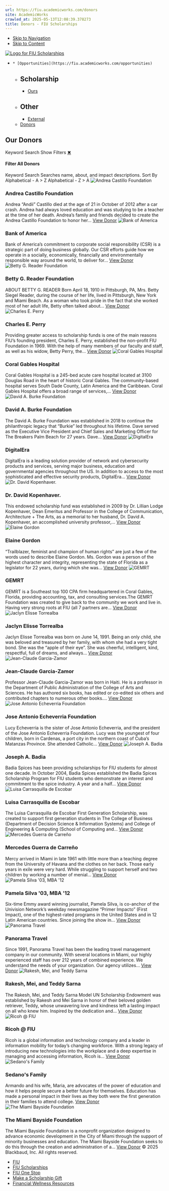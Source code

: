 ```yaml
---
url: https://fiu.academicworks.com/donors
site: AcademicWorks
crawled_at: 2025-05-13T12:08:39.378273
title: Donors - FIU Scholarships
---
```


  * [Skip to Navigation](https://fiu.academicworks.com/donors#navigation)
  * [Skip to Content](https://fiu.academicworks.com/donors#main)

[![Logo for FIU Scholarships](https://s3.amazonaws.com/static.academicworks.com/clients/fiu/assets/images/logo.png)](http://fiu.academicworks.com)
  *     * [Opportunities](https://fiu.academicworks.com/opportunities)
      * ## Scholarship
        * [Ours](https://fiu.academicworks.com/opportunities)
      * ## Other
        * [External](https://fiu.academicworks.com/opportunities/external)
    * [Donors](https://fiu.academicworks.com/donors)


## Our Donors
Keyword Search
Show Filters
[✖](https://fiu.academicworks.com/donors)
#### Filter All Donors 
Keyword Search Searches name, about, and impact descriptions.
Sort By Alphabetical - A > Z Alphabetical - Z > A
![Andrea Castillo Foundation](https://s3.amazonaws.com/static.academicworks.com/clients/fiu/assets/images/donors/1.jpg?X-Amz-Algorithm=AWS4-HMAC-SHA256&X-Amz-Credential=ASIA4NMVPGDVYXHKDG72%2F20250513%2Fus-east-1%2Fs3%2Faws4_request&X-Amz-Date=20250513T160805Z&X-Amz-Expires=1800&X-Amz-Security-Token=IQoJb3JpZ2luX2VjEEgaCXVzLWVhc3QtMSJGMEQCID0uS%2Bg016F9kuuyekmBRiVvDzUC6lF8PK8wj0G2qu%2B5AiA8HRgaL0tEWdTrc1hFXk27G5AyNm6UOBErFAY3cV29SCrCBQjw%2F%2F%2F%2F%2F%2F%2F%2F%2F%2F8BEAAaDDg1MzQwMTM1MDM3OSIMd4ZJvExolTZLre%2F9KpYFVeHq51hiaFnII%2Fxn%2ByCULgEquLkWvIW93AVISLRfHUS9%2BEDg55%2Bh3HLeBIr5Hf6dgp6y8DknGLKe2Lc3mCGvKZfIZtqAEGla26cW%2FnF6Jt7rPnXw7BB5uPAEzkiCk8vmDBE2NUlL3ORV%2F4w6MEUHbZAl5zuExeMX8Rq3JO4E3LdAVxA56ZeQg95imks63QbCnErfsvibGA68%2BPynZElNdXyF7sQfeJ%2BgIqqahLlUr6W7ifnwRKc3rQT69ihHBegOWp0IKjA%2FaZ86h6%2BNn50PiuNUKyioZ%2FT1zxZkYr7snbS6vUT%2F%2FhMcHUICNB3ubIGSMFlFrDEhHxGqOIpd5DDEcCEx0IJqCqSCm0uZB5gWu2AsULtS0O1YI1GvSra6Xsahv4%2Fkd5N%2BLkRnCM9Fy2EPf9tu4%2FKsTGMDTBVqFooSjvBMsXxDmGdBIM7O4PyCgRcolA6gH%2F3ZrlgJcdON0R5E6rGsZLWAv9lyNODw5Gh4iRtiFluko%2FUEr%2BASGHtRojswyzmv9%2BPty%2B0Mw11QAI7f6rQUHz4oUqBM6ap2GumKsLJxkNo%2BEL2BHGM7sEUjnXViZwnPhZN%2Bz4x9QeBS2IPjg%2BgsEIkU7iMxDBIjGqNrP7GZDIW61GLe9L8jjEnQd6n6oeEAl3km1KUGGxg2uJfCzs44C0jENbucWTALCq4M6RA9SgZ1wdmj1rv8rZx%2FT6xx1Ra2DElz5ktyMcBcfiRFH9KvlwGMK5AR1VqHVRHfhB9LonclnD%2BqThRWH2uf2H%2BHIDZHV6RkUCvH%2FcqA%2BPF1PRhaSHyytzNOt6JmfH%2FlGX1iISp8fEKvYgcJ42ZS%2FmRBb%2Ff8s3uJrPBEbeP8ygQ5Ogn8RIaW2GHV4FWE0q%2BG%2FHvG8QqK4PgwjcaNwQY6sgG4sqHPRIvacRYryndhjCQEG6uheoMUxpUADodI9rFKAQdfctsaxf40xQ0ksNiRAm9tUvhSq9Swlzp1gBlsz4HLw9MvOhOGIWtlX%2FtPvlQYbzJCOhg8jJsBEWlcIR7dBeU6by%2Fdz74FhximVOCsFLm6QFsbDa1gzLl2geQ8%2B%2FaSDQAyuHUkhbpbL%2B6%2BmFrk0cuRaUJr5XD8KUvsVrqeWQYxxdjB7FDac5795eGapjehtr0G&X-Amz-SignedHeaders=host&X-Amz-Signature=500479c0c2ee79c13cd0571d107771d2f8f60007b10bc625e500fffcde8349b0)
### Andrea Castillo Foundation
Andrea “Andii” Castillo died at the age of 21 in October of 2012 after a car crash. Andrea had always loved education and was studying to be a teacher at the time of her death. Andrea’s family and friends decided to create the Andrea Castillo Foundation to honor her...
[View Donor](https://fiu.academicworks.com/donors/andrea-castillo-foundation)
![Bank of America](https://s3.amazonaws.com/static.academicworks.com/clients/fiu/assets/images/donors/10.jpg?X-Amz-Algorithm=AWS4-HMAC-SHA256&X-Amz-Credential=ASIA4NMVPGDVYXHKDG72%2F20250513%2Fus-east-1%2Fs3%2Faws4_request&X-Amz-Date=20250513T160805Z&X-Amz-Expires=1800&X-Amz-Security-Token=IQoJb3JpZ2luX2VjEEgaCXVzLWVhc3QtMSJGMEQCID0uS%2Bg016F9kuuyekmBRiVvDzUC6lF8PK8wj0G2qu%2B5AiA8HRgaL0tEWdTrc1hFXk27G5AyNm6UOBErFAY3cV29SCrCBQjw%2F%2F%2F%2F%2F%2F%2F%2F%2F%2F8BEAAaDDg1MzQwMTM1MDM3OSIMd4ZJvExolTZLre%2F9KpYFVeHq51hiaFnII%2Fxn%2ByCULgEquLkWvIW93AVISLRfHUS9%2BEDg55%2Bh3HLeBIr5Hf6dgp6y8DknGLKe2Lc3mCGvKZfIZtqAEGla26cW%2FnF6Jt7rPnXw7BB5uPAEzkiCk8vmDBE2NUlL3ORV%2F4w6MEUHbZAl5zuExeMX8Rq3JO4E3LdAVxA56ZeQg95imks63QbCnErfsvibGA68%2BPynZElNdXyF7sQfeJ%2BgIqqahLlUr6W7ifnwRKc3rQT69ihHBegOWp0IKjA%2FaZ86h6%2BNn50PiuNUKyioZ%2FT1zxZkYr7snbS6vUT%2F%2FhMcHUICNB3ubIGSMFlFrDEhHxGqOIpd5DDEcCEx0IJqCqSCm0uZB5gWu2AsULtS0O1YI1GvSra6Xsahv4%2Fkd5N%2BLkRnCM9Fy2EPf9tu4%2FKsTGMDTBVqFooSjvBMsXxDmGdBIM7O4PyCgRcolA6gH%2F3ZrlgJcdON0R5E6rGsZLWAv9lyNODw5Gh4iRtiFluko%2FUEr%2BASGHtRojswyzmv9%2BPty%2B0Mw11QAI7f6rQUHz4oUqBM6ap2GumKsLJxkNo%2BEL2BHGM7sEUjnXViZwnPhZN%2Bz4x9QeBS2IPjg%2BgsEIkU7iMxDBIjGqNrP7GZDIW61GLe9L8jjEnQd6n6oeEAl3km1KUGGxg2uJfCzs44C0jENbucWTALCq4M6RA9SgZ1wdmj1rv8rZx%2FT6xx1Ra2DElz5ktyMcBcfiRFH9KvlwGMK5AR1VqHVRHfhB9LonclnD%2BqThRWH2uf2H%2BHIDZHV6RkUCvH%2FcqA%2BPF1PRhaSHyytzNOt6JmfH%2FlGX1iISp8fEKvYgcJ42ZS%2FmRBb%2Ff8s3uJrPBEbeP8ygQ5Ogn8RIaW2GHV4FWE0q%2BG%2FHvG8QqK4PgwjcaNwQY6sgG4sqHPRIvacRYryndhjCQEG6uheoMUxpUADodI9rFKAQdfctsaxf40xQ0ksNiRAm9tUvhSq9Swlzp1gBlsz4HLw9MvOhOGIWtlX%2FtPvlQYbzJCOhg8jJsBEWlcIR7dBeU6by%2Fdz74FhximVOCsFLm6QFsbDa1gzLl2geQ8%2B%2FaSDQAyuHUkhbpbL%2B6%2BmFrk0cuRaUJr5XD8KUvsVrqeWQYxxdjB7FDac5795eGapjehtr0G&X-Amz-SignedHeaders=host&X-Amz-Signature=ca07eb591055041720fafa9c62aa92d61a086f6f00832d2964a5eb7fa6f9c01e)
### Bank of America
Bank of America’s commitment to corporate social responsibility (CSR) is a strategic part of doing business globally. Our CSR efforts guide how we operate in a socially, economically, financially and environmentally responsible way around the world, to deliver for...
[View Donor](https://fiu.academicworks.com/donors/bank-of-america)
![Betty G. Reader Foundation](https://s3.amazonaws.com/static.academicworks.com/clients/fiu/assets/images/donors/7.jpeg?X-Amz-Algorithm=AWS4-HMAC-SHA256&X-Amz-Credential=ASIA4NMVPGDVYXHKDG72%2F20250513%2Fus-east-1%2Fs3%2Faws4_request&X-Amz-Date=20250513T160805Z&X-Amz-Expires=1800&X-Amz-Security-Token=IQoJb3JpZ2luX2VjEEgaCXVzLWVhc3QtMSJGMEQCID0uS%2Bg016F9kuuyekmBRiVvDzUC6lF8PK8wj0G2qu%2B5AiA8HRgaL0tEWdTrc1hFXk27G5AyNm6UOBErFAY3cV29SCrCBQjw%2F%2F%2F%2F%2F%2F%2F%2F%2F%2F8BEAAaDDg1MzQwMTM1MDM3OSIMd4ZJvExolTZLre%2F9KpYFVeHq51hiaFnII%2Fxn%2ByCULgEquLkWvIW93AVISLRfHUS9%2BEDg55%2Bh3HLeBIr5Hf6dgp6y8DknGLKe2Lc3mCGvKZfIZtqAEGla26cW%2FnF6Jt7rPnXw7BB5uPAEzkiCk8vmDBE2NUlL3ORV%2F4w6MEUHbZAl5zuExeMX8Rq3JO4E3LdAVxA56ZeQg95imks63QbCnErfsvibGA68%2BPynZElNdXyF7sQfeJ%2BgIqqahLlUr6W7ifnwRKc3rQT69ihHBegOWp0IKjA%2FaZ86h6%2BNn50PiuNUKyioZ%2FT1zxZkYr7snbS6vUT%2F%2FhMcHUICNB3ubIGSMFlFrDEhHxGqOIpd5DDEcCEx0IJqCqSCm0uZB5gWu2AsULtS0O1YI1GvSra6Xsahv4%2Fkd5N%2BLkRnCM9Fy2EPf9tu4%2FKsTGMDTBVqFooSjvBMsXxDmGdBIM7O4PyCgRcolA6gH%2F3ZrlgJcdON0R5E6rGsZLWAv9lyNODw5Gh4iRtiFluko%2FUEr%2BASGHtRojswyzmv9%2BPty%2B0Mw11QAI7f6rQUHz4oUqBM6ap2GumKsLJxkNo%2BEL2BHGM7sEUjnXViZwnPhZN%2Bz4x9QeBS2IPjg%2BgsEIkU7iMxDBIjGqNrP7GZDIW61GLe9L8jjEnQd6n6oeEAl3km1KUGGxg2uJfCzs44C0jENbucWTALCq4M6RA9SgZ1wdmj1rv8rZx%2FT6xx1Ra2DElz5ktyMcBcfiRFH9KvlwGMK5AR1VqHVRHfhB9LonclnD%2BqThRWH2uf2H%2BHIDZHV6RkUCvH%2FcqA%2BPF1PRhaSHyytzNOt6JmfH%2FlGX1iISp8fEKvYgcJ42ZS%2FmRBb%2Ff8s3uJrPBEbeP8ygQ5Ogn8RIaW2GHV4FWE0q%2BG%2FHvG8QqK4PgwjcaNwQY6sgG4sqHPRIvacRYryndhjCQEG6uheoMUxpUADodI9rFKAQdfctsaxf40xQ0ksNiRAm9tUvhSq9Swlzp1gBlsz4HLw9MvOhOGIWtlX%2FtPvlQYbzJCOhg8jJsBEWlcIR7dBeU6by%2Fdz74FhximVOCsFLm6QFsbDa1gzLl2geQ8%2B%2FaSDQAyuHUkhbpbL%2B6%2BmFrk0cuRaUJr5XD8KUvsVrqeWQYxxdjB7FDac5795eGapjehtr0G&X-Amz-SignedHeaders=host&X-Amz-Signature=6f2394189cdb92578e4ae21321a0aadd151af3a9fbabca6ab72aae87829f6bca)
### Betty G. Reader Foundation
ABOUT BETTY G. READER Born April 18, 1910 in Pittsburgh, PA, Mrs. Betty Siegel Reader, during the course of her life, lived in Pittsburgh, New York and Miami Beach. As a woman who took pride in the fact that she worked most of her adult life, Betty often talked about...
[View Donor](https://fiu.academicworks.com/donors/betty-g-reader-foundation)
![Charles E. Perry](https://s3.amazonaws.com/static.academicworks.com/clients/fiu/assets/images/donors/3.jpg?X-Amz-Algorithm=AWS4-HMAC-SHA256&X-Amz-Credential=ASIA4NMVPGDVYXHKDG72%2F20250513%2Fus-east-1%2Fs3%2Faws4_request&X-Amz-Date=20250513T160805Z&X-Amz-Expires=1800&X-Amz-Security-Token=IQoJb3JpZ2luX2VjEEgaCXVzLWVhc3QtMSJGMEQCID0uS%2Bg016F9kuuyekmBRiVvDzUC6lF8PK8wj0G2qu%2B5AiA8HRgaL0tEWdTrc1hFXk27G5AyNm6UOBErFAY3cV29SCrCBQjw%2F%2F%2F%2F%2F%2F%2F%2F%2F%2F8BEAAaDDg1MzQwMTM1MDM3OSIMd4ZJvExolTZLre%2F9KpYFVeHq51hiaFnII%2Fxn%2ByCULgEquLkWvIW93AVISLRfHUS9%2BEDg55%2Bh3HLeBIr5Hf6dgp6y8DknGLKe2Lc3mCGvKZfIZtqAEGla26cW%2FnF6Jt7rPnXw7BB5uPAEzkiCk8vmDBE2NUlL3ORV%2F4w6MEUHbZAl5zuExeMX8Rq3JO4E3LdAVxA56ZeQg95imks63QbCnErfsvibGA68%2BPynZElNdXyF7sQfeJ%2BgIqqahLlUr6W7ifnwRKc3rQT69ihHBegOWp0IKjA%2FaZ86h6%2BNn50PiuNUKyioZ%2FT1zxZkYr7snbS6vUT%2F%2FhMcHUICNB3ubIGSMFlFrDEhHxGqOIpd5DDEcCEx0IJqCqSCm0uZB5gWu2AsULtS0O1YI1GvSra6Xsahv4%2Fkd5N%2BLkRnCM9Fy2EPf9tu4%2FKsTGMDTBVqFooSjvBMsXxDmGdBIM7O4PyCgRcolA6gH%2F3ZrlgJcdON0R5E6rGsZLWAv9lyNODw5Gh4iRtiFluko%2FUEr%2BASGHtRojswyzmv9%2BPty%2B0Mw11QAI7f6rQUHz4oUqBM6ap2GumKsLJxkNo%2BEL2BHGM7sEUjnXViZwnPhZN%2Bz4x9QeBS2IPjg%2BgsEIkU7iMxDBIjGqNrP7GZDIW61GLe9L8jjEnQd6n6oeEAl3km1KUGGxg2uJfCzs44C0jENbucWTALCq4M6RA9SgZ1wdmj1rv8rZx%2FT6xx1Ra2DElz5ktyMcBcfiRFH9KvlwGMK5AR1VqHVRHfhB9LonclnD%2BqThRWH2uf2H%2BHIDZHV6RkUCvH%2FcqA%2BPF1PRhaSHyytzNOt6JmfH%2FlGX1iISp8fEKvYgcJ42ZS%2FmRBb%2Ff8s3uJrPBEbeP8ygQ5Ogn8RIaW2GHV4FWE0q%2BG%2FHvG8QqK4PgwjcaNwQY6sgG4sqHPRIvacRYryndhjCQEG6uheoMUxpUADodI9rFKAQdfctsaxf40xQ0ksNiRAm9tUvhSq9Swlzp1gBlsz4HLw9MvOhOGIWtlX%2FtPvlQYbzJCOhg8jJsBEWlcIR7dBeU6by%2Fdz74FhximVOCsFLm6QFsbDa1gzLl2geQ8%2B%2FaSDQAyuHUkhbpbL%2B6%2BmFrk0cuRaUJr5XD8KUvsVrqeWQYxxdjB7FDac5795eGapjehtr0G&X-Amz-SignedHeaders=host&X-Amz-Signature=c8e34ad0ef47fdd7d29d515b364cf795b5b8fe4bfc6c742aadfa5087623b16bf)
### Charles E. Perry
Providing greater access to scholarship funds is one of the main reasons FIU’s founding president, Charles E. Perry, established the non-profit FIU Foundation in 1969. With the help of many members of our faculty and staff, as well as his widow, Betty Perry, the...
[View Donor](https://fiu.academicworks.com/donors/charles-e-perry)
![Coral Gables Hospital ](https://s3.amazonaws.com/static.academicworks.com/clients/fiu/assets/images/donors/12.jpg?X-Amz-Algorithm=AWS4-HMAC-SHA256&X-Amz-Credential=ASIA4NMVPGDVYXHKDG72%2F20250513%2Fus-east-1%2Fs3%2Faws4_request&X-Amz-Date=20250513T160805Z&X-Amz-Expires=1800&X-Amz-Security-Token=IQoJb3JpZ2luX2VjEEgaCXVzLWVhc3QtMSJGMEQCID0uS%2Bg016F9kuuyekmBRiVvDzUC6lF8PK8wj0G2qu%2B5AiA8HRgaL0tEWdTrc1hFXk27G5AyNm6UOBErFAY3cV29SCrCBQjw%2F%2F%2F%2F%2F%2F%2F%2F%2F%2F8BEAAaDDg1MzQwMTM1MDM3OSIMd4ZJvExolTZLre%2F9KpYFVeHq51hiaFnII%2Fxn%2ByCULgEquLkWvIW93AVISLRfHUS9%2BEDg55%2Bh3HLeBIr5Hf6dgp6y8DknGLKe2Lc3mCGvKZfIZtqAEGla26cW%2FnF6Jt7rPnXw7BB5uPAEzkiCk8vmDBE2NUlL3ORV%2F4w6MEUHbZAl5zuExeMX8Rq3JO4E3LdAVxA56ZeQg95imks63QbCnErfsvibGA68%2BPynZElNdXyF7sQfeJ%2BgIqqahLlUr6W7ifnwRKc3rQT69ihHBegOWp0IKjA%2FaZ86h6%2BNn50PiuNUKyioZ%2FT1zxZkYr7snbS6vUT%2F%2FhMcHUICNB3ubIGSMFlFrDEhHxGqOIpd5DDEcCEx0IJqCqSCm0uZB5gWu2AsULtS0O1YI1GvSra6Xsahv4%2Fkd5N%2BLkRnCM9Fy2EPf9tu4%2FKsTGMDTBVqFooSjvBMsXxDmGdBIM7O4PyCgRcolA6gH%2F3ZrlgJcdON0R5E6rGsZLWAv9lyNODw5Gh4iRtiFluko%2FUEr%2BASGHtRojswyzmv9%2BPty%2B0Mw11QAI7f6rQUHz4oUqBM6ap2GumKsLJxkNo%2BEL2BHGM7sEUjnXViZwnPhZN%2Bz4x9QeBS2IPjg%2BgsEIkU7iMxDBIjGqNrP7GZDIW61GLe9L8jjEnQd6n6oeEAl3km1KUGGxg2uJfCzs44C0jENbucWTALCq4M6RA9SgZ1wdmj1rv8rZx%2FT6xx1Ra2DElz5ktyMcBcfiRFH9KvlwGMK5AR1VqHVRHfhB9LonclnD%2BqThRWH2uf2H%2BHIDZHV6RkUCvH%2FcqA%2BPF1PRhaSHyytzNOt6JmfH%2FlGX1iISp8fEKvYgcJ42ZS%2FmRBb%2Ff8s3uJrPBEbeP8ygQ5Ogn8RIaW2GHV4FWE0q%2BG%2FHvG8QqK4PgwjcaNwQY6sgG4sqHPRIvacRYryndhjCQEG6uheoMUxpUADodI9rFKAQdfctsaxf40xQ0ksNiRAm9tUvhSq9Swlzp1gBlsz4HLw9MvOhOGIWtlX%2FtPvlQYbzJCOhg8jJsBEWlcIR7dBeU6by%2Fdz74FhximVOCsFLm6QFsbDa1gzLl2geQ8%2B%2FaSDQAyuHUkhbpbL%2B6%2BmFrk0cuRaUJr5XD8KUvsVrqeWQYxxdjB7FDac5795eGapjehtr0G&X-Amz-SignedHeaders=host&X-Amz-Signature=5a0206ec4cdf9818e8729ee11d255be5f01154ea542a41dedd3c9e98064eefae)
### Coral Gables Hospital 
Coral Gables Hospital is a 245-bed acute care hospital located at 3100 Douglas Road in the heart of historic Coral Gables. The community-based hospital serves South Dade County, Latin America and the Caribbean. Coral Gables Hospital offers a broad range of services,...
[View Donor](https://fiu.academicworks.com/donors/coral-gables-hospital)
![David A. Burke Foundation ](https://d3p7lpwx08uxcm.cloudfront.net/assets/default_user-254accc62ac5bd41286a7e331be80008b986a111ecc26ec673690df6a256ee8f.png)
### David A. Burke Foundation 
The David A. Burke Foundation was established in 2018 to continue the philanthropic legacy that “Burkie” led throughout his lifetime. Dave served as the Executive Vice President and Chief Sales and Marketing Officer for The Breakers Palm Beach for 27 years. Dave...
[View Donor](https://fiu.academicworks.com/donors/82)
![DigitalEra](https://fiu.academicworks.com/image_uploads/W1siZiIsImltYWdlX3VwbG9hZHMvMS9hNzE1ZGM2Mi04ZDMyLTQ2NDEtYjdjYy04Y2Y4NTYxZjg0NTAvREVHX2NvbG9yX2hvcnpfTk8gVGFnbGluZS5qcGciXV0?sha=e63ffd7708422f76)
### DigitalEra
DigitalEra is a leading solution provider of network and cybersecurity products and services, serving major business, education and governmental agencies throughout the US. In addition to access to the most sophisticated and effective security products, DigitalEra...
[View Donor](https://fiu.academicworks.com/donors/digitalera)
![Dr. David Kopenhaver.](https://fiu.academicworks.com/image_uploads/W1siZiIsImltYWdlX3VwbG9hZHMvMS83MDM5MDdlNy05YTI3LTRkMzAtODdmNy0xYzI1NzVjZGEyOTIvUGhvdG9fMjAyNC0xMC0yNV8xNTUxMTEgLSBNcl8gS29wZW5oYXZlci5qcGciXV0?sha=88e8d28898727a1f)
### Dr. David Kopenhaver.
This endowed scholarship fund was established in 2009 by Dr. Lillian Lodge Kopenhaver, Dean Emeritus and Professor in the College of Communication, Architecture + The Arts, as a memorial to her husband, Dr. David A. Kopenhaver, an accomplished university professor,...
[View Donor](https://fiu.academicworks.com/donors/dr-david-kopenhaver)
![Elaine Gordon ](https://s3.amazonaws.com/static.academicworks.com/clients/fiu/assets/images/donors/47.jpg?X-Amz-Algorithm=AWS4-HMAC-SHA256&X-Amz-Credential=ASIA4NMVPGDVYXHKDG72%2F20250513%2Fus-east-1%2Fs3%2Faws4_request&X-Amz-Date=20250513T160805Z&X-Amz-Expires=1800&X-Amz-Security-Token=IQoJb3JpZ2luX2VjEEgaCXVzLWVhc3QtMSJGMEQCID0uS%2Bg016F9kuuyekmBRiVvDzUC6lF8PK8wj0G2qu%2B5AiA8HRgaL0tEWdTrc1hFXk27G5AyNm6UOBErFAY3cV29SCrCBQjw%2F%2F%2F%2F%2F%2F%2F%2F%2F%2F8BEAAaDDg1MzQwMTM1MDM3OSIMd4ZJvExolTZLre%2F9KpYFVeHq51hiaFnII%2Fxn%2ByCULgEquLkWvIW93AVISLRfHUS9%2BEDg55%2Bh3HLeBIr5Hf6dgp6y8DknGLKe2Lc3mCGvKZfIZtqAEGla26cW%2FnF6Jt7rPnXw7BB5uPAEzkiCk8vmDBE2NUlL3ORV%2F4w6MEUHbZAl5zuExeMX8Rq3JO4E3LdAVxA56ZeQg95imks63QbCnErfsvibGA68%2BPynZElNdXyF7sQfeJ%2BgIqqahLlUr6W7ifnwRKc3rQT69ihHBegOWp0IKjA%2FaZ86h6%2BNn50PiuNUKyioZ%2FT1zxZkYr7snbS6vUT%2F%2FhMcHUICNB3ubIGSMFlFrDEhHxGqOIpd5DDEcCEx0IJqCqSCm0uZB5gWu2AsULtS0O1YI1GvSra6Xsahv4%2Fkd5N%2BLkRnCM9Fy2EPf9tu4%2FKsTGMDTBVqFooSjvBMsXxDmGdBIM7O4PyCgRcolA6gH%2F3ZrlgJcdON0R5E6rGsZLWAv9lyNODw5Gh4iRtiFluko%2FUEr%2BASGHtRojswyzmv9%2BPty%2B0Mw11QAI7f6rQUHz4oUqBM6ap2GumKsLJxkNo%2BEL2BHGM7sEUjnXViZwnPhZN%2Bz4x9QeBS2IPjg%2BgsEIkU7iMxDBIjGqNrP7GZDIW61GLe9L8jjEnQd6n6oeEAl3km1KUGGxg2uJfCzs44C0jENbucWTALCq4M6RA9SgZ1wdmj1rv8rZx%2FT6xx1Ra2DElz5ktyMcBcfiRFH9KvlwGMK5AR1VqHVRHfhB9LonclnD%2BqThRWH2uf2H%2BHIDZHV6RkUCvH%2FcqA%2BPF1PRhaSHyytzNOt6JmfH%2FlGX1iISp8fEKvYgcJ42ZS%2FmRBb%2Ff8s3uJrPBEbeP8ygQ5Ogn8RIaW2GHV4FWE0q%2BG%2FHvG8QqK4PgwjcaNwQY6sgG4sqHPRIvacRYryndhjCQEG6uheoMUxpUADodI9rFKAQdfctsaxf40xQ0ksNiRAm9tUvhSq9Swlzp1gBlsz4HLw9MvOhOGIWtlX%2FtPvlQYbzJCOhg8jJsBEWlcIR7dBeU6by%2Fdz74FhximVOCsFLm6QFsbDa1gzLl2geQ8%2B%2FaSDQAyuHUkhbpbL%2B6%2BmFrk0cuRaUJr5XD8KUvsVrqeWQYxxdjB7FDac5795eGapjehtr0G&X-Amz-SignedHeaders=host&X-Amz-Signature=c2569f83c8e72a40ce8062336a8c3cdc6952fc1c66a2b980f8d80a12bffd4517)
### Elaine Gordon 
“Trailblazer, feminist and champion of human rights” are just a few of the words used to describe Elaine Gordon. Ms. Gordon was a person of the highest character and integrity, representing the state of Florida as a legislator for 22 years, during which she was...
[View Donor](https://fiu.academicworks.com/donors/elaine-gordon)
![GEMRT ](https://fiu.academicworks.com/image_uploads/W1siZiIsImltYWdlX3VwbG9hZHMvMS85YTBkZTkxOC03OWM5LTRiYWMtYTEyZC05NDg2Y2E3Y2M5NWYvR0VNUlQgTG9nby5qcGciXV0?sha=608052e1a0a816f1)
### GEMRT 
GEMRT is a Southeast top 100 CPA firm headquartered in Coral Gables, Florida, providing accounting, tax, and consulting services.The GEMRT Foundation was created to give back to the community we work and live in. Having very strong roots at FIU (all 7 partners are...
[View Donor](https://fiu.academicworks.com/donors/gemrt)
![Jaclyn Elisse Torrealba](https://s3.amazonaws.com/static.academicworks.com/clients/fiu/assets/images/donors/4.png?X-Amz-Algorithm=AWS4-HMAC-SHA256&X-Amz-Credential=ASIA4NMVPGDVYXHKDG72%2F20250513%2Fus-east-1%2Fs3%2Faws4_request&X-Amz-Date=20250513T160806Z&X-Amz-Expires=1800&X-Amz-Security-Token=IQoJb3JpZ2luX2VjEEgaCXVzLWVhc3QtMSJGMEQCID0uS%2Bg016F9kuuyekmBRiVvDzUC6lF8PK8wj0G2qu%2B5AiA8HRgaL0tEWdTrc1hFXk27G5AyNm6UOBErFAY3cV29SCrCBQjw%2F%2F%2F%2F%2F%2F%2F%2F%2F%2F8BEAAaDDg1MzQwMTM1MDM3OSIMd4ZJvExolTZLre%2F9KpYFVeHq51hiaFnII%2Fxn%2ByCULgEquLkWvIW93AVISLRfHUS9%2BEDg55%2Bh3HLeBIr5Hf6dgp6y8DknGLKe2Lc3mCGvKZfIZtqAEGla26cW%2FnF6Jt7rPnXw7BB5uPAEzkiCk8vmDBE2NUlL3ORV%2F4w6MEUHbZAl5zuExeMX8Rq3JO4E3LdAVxA56ZeQg95imks63QbCnErfsvibGA68%2BPynZElNdXyF7sQfeJ%2BgIqqahLlUr6W7ifnwRKc3rQT69ihHBegOWp0IKjA%2FaZ86h6%2BNn50PiuNUKyioZ%2FT1zxZkYr7snbS6vUT%2F%2FhMcHUICNB3ubIGSMFlFrDEhHxGqOIpd5DDEcCEx0IJqCqSCm0uZB5gWu2AsULtS0O1YI1GvSra6Xsahv4%2Fkd5N%2BLkRnCM9Fy2EPf9tu4%2FKsTGMDTBVqFooSjvBMsXxDmGdBIM7O4PyCgRcolA6gH%2F3ZrlgJcdON0R5E6rGsZLWAv9lyNODw5Gh4iRtiFluko%2FUEr%2BASGHtRojswyzmv9%2BPty%2B0Mw11QAI7f6rQUHz4oUqBM6ap2GumKsLJxkNo%2BEL2BHGM7sEUjnXViZwnPhZN%2Bz4x9QeBS2IPjg%2BgsEIkU7iMxDBIjGqNrP7GZDIW61GLe9L8jjEnQd6n6oeEAl3km1KUGGxg2uJfCzs44C0jENbucWTALCq4M6RA9SgZ1wdmj1rv8rZx%2FT6xx1Ra2DElz5ktyMcBcfiRFH9KvlwGMK5AR1VqHVRHfhB9LonclnD%2BqThRWH2uf2H%2BHIDZHV6RkUCvH%2FcqA%2BPF1PRhaSHyytzNOt6JmfH%2FlGX1iISp8fEKvYgcJ42ZS%2FmRBb%2Ff8s3uJrPBEbeP8ygQ5Ogn8RIaW2GHV4FWE0q%2BG%2FHvG8QqK4PgwjcaNwQY6sgG4sqHPRIvacRYryndhjCQEG6uheoMUxpUADodI9rFKAQdfctsaxf40xQ0ksNiRAm9tUvhSq9Swlzp1gBlsz4HLw9MvOhOGIWtlX%2FtPvlQYbzJCOhg8jJsBEWlcIR7dBeU6by%2Fdz74FhximVOCsFLm6QFsbDa1gzLl2geQ8%2B%2FaSDQAyuHUkhbpbL%2B6%2BmFrk0cuRaUJr5XD8KUvsVrqeWQYxxdjB7FDac5795eGapjehtr0G&X-Amz-SignedHeaders=host&X-Amz-Signature=49ee7d2e94af2e0e9f141ea76495d7a798dd2a8bd5b1dc0a29c65fff3b1e3a48)
### Jaclyn Elisse Torrealba
Jaclyn Elisse Torrealba was born on June 14, 1991. Being an only child, she was beloved and treasured by her family, with whom she had a very tight bond. She was the “apple of their eye”. She was cheerful, intelligent, kind, respectful, full of dreams, and always...
[View Donor](https://fiu.academicworks.com/donors/jaclyn-elisse-torrealba)
![Jean-Claude Garcia-Zamor](https://s3.amazonaws.com/static.academicworks.com/clients/fiu/assets/images/donors/5.jpg?X-Amz-Algorithm=AWS4-HMAC-SHA256&X-Amz-Credential=ASIA4NMVPGDVYXHKDG72%2F20250513%2Fus-east-1%2Fs3%2Faws4_request&X-Amz-Date=20250513T160806Z&X-Amz-Expires=1800&X-Amz-Security-Token=IQoJb3JpZ2luX2VjEEgaCXVzLWVhc3QtMSJGMEQCID0uS%2Bg016F9kuuyekmBRiVvDzUC6lF8PK8wj0G2qu%2B5AiA8HRgaL0tEWdTrc1hFXk27G5AyNm6UOBErFAY3cV29SCrCBQjw%2F%2F%2F%2F%2F%2F%2F%2F%2F%2F8BEAAaDDg1MzQwMTM1MDM3OSIMd4ZJvExolTZLre%2F9KpYFVeHq51hiaFnII%2Fxn%2ByCULgEquLkWvIW93AVISLRfHUS9%2BEDg55%2Bh3HLeBIr5Hf6dgp6y8DknGLKe2Lc3mCGvKZfIZtqAEGla26cW%2FnF6Jt7rPnXw7BB5uPAEzkiCk8vmDBE2NUlL3ORV%2F4w6MEUHbZAl5zuExeMX8Rq3JO4E3LdAVxA56ZeQg95imks63QbCnErfsvibGA68%2BPynZElNdXyF7sQfeJ%2BgIqqahLlUr6W7ifnwRKc3rQT69ihHBegOWp0IKjA%2FaZ86h6%2BNn50PiuNUKyioZ%2FT1zxZkYr7snbS6vUT%2F%2FhMcHUICNB3ubIGSMFlFrDEhHxGqOIpd5DDEcCEx0IJqCqSCm0uZB5gWu2AsULtS0O1YI1GvSra6Xsahv4%2Fkd5N%2BLkRnCM9Fy2EPf9tu4%2FKsTGMDTBVqFooSjvBMsXxDmGdBIM7O4PyCgRcolA6gH%2F3ZrlgJcdON0R5E6rGsZLWAv9lyNODw5Gh4iRtiFluko%2FUEr%2BASGHtRojswyzmv9%2BPty%2B0Mw11QAI7f6rQUHz4oUqBM6ap2GumKsLJxkNo%2BEL2BHGM7sEUjnXViZwnPhZN%2Bz4x9QeBS2IPjg%2BgsEIkU7iMxDBIjGqNrP7GZDIW61GLe9L8jjEnQd6n6oeEAl3km1KUGGxg2uJfCzs44C0jENbucWTALCq4M6RA9SgZ1wdmj1rv8rZx%2FT6xx1Ra2DElz5ktyMcBcfiRFH9KvlwGMK5AR1VqHVRHfhB9LonclnD%2BqThRWH2uf2H%2BHIDZHV6RkUCvH%2FcqA%2BPF1PRhaSHyytzNOt6JmfH%2FlGX1iISp8fEKvYgcJ42ZS%2FmRBb%2Ff8s3uJrPBEbeP8ygQ5Ogn8RIaW2GHV4FWE0q%2BG%2FHvG8QqK4PgwjcaNwQY6sgG4sqHPRIvacRYryndhjCQEG6uheoMUxpUADodI9rFKAQdfctsaxf40xQ0ksNiRAm9tUvhSq9Swlzp1gBlsz4HLw9MvOhOGIWtlX%2FtPvlQYbzJCOhg8jJsBEWlcIR7dBeU6by%2Fdz74FhximVOCsFLm6QFsbDa1gzLl2geQ8%2B%2FaSDQAyuHUkhbpbL%2B6%2BmFrk0cuRaUJr5XD8KUvsVrqeWQYxxdjB7FDac5795eGapjehtr0G&X-Amz-SignedHeaders=host&X-Amz-Signature=0fa70fe806cd66085b9accd2ebe4ca6492a70bad3f285f479b16ce41e63fd9d9)
### Jean-Claude Garcia-Zamor
Professor Jean-Claude Garcia-Zamor was born in Haiti. He is a professor in the Department of Public Administration of the College of Arts and Sciences. He has authored six books, has edited or co-edited six others and contributed chapters to numerous other books....
[View Donor](https://fiu.academicworks.com/donors/jean-claude-garcia-zamor)
![Jose Antonio Echeverria Foundation](https://fiu.academicworks.com/image_uploads/W1siZiIsImltYWdlX3VwbG9hZHMvMS9kZDZlOGNhNi1mOWJiLTRjODYtYjk5Zi05OWJlYTIwMGM5YTkvTHVjeSBFY2hldmVycmlhIEJpYW5jaGkucG5nIl1d?sha=2da98aa6f7541159)
### Jose Antonio Echeverria Foundation
Lucy Echeverria is the sister of Jose Antonio Echeverria, and the president of the Jose Antonio Echeverria Foundation. Lucy was the youngest of four children, born in Cardenas, a port city in the northern coast of Cuba’s Matanzas Province. She attended Catholic...
[View Donor](https://fiu.academicworks.com/donors/jose-antonio-echeverria-foundation)
![Joseph A. Badia](https://s3.amazonaws.com/static.academicworks.com/clients/fiu/assets/images/donors/11.jpg?X-Amz-Algorithm=AWS4-HMAC-SHA256&X-Amz-Credential=ASIA4NMVPGDVYXHKDG72%2F20250513%2Fus-east-1%2Fs3%2Faws4_request&X-Amz-Date=20250513T160806Z&X-Amz-Expires=1800&X-Amz-Security-Token=IQoJb3JpZ2luX2VjEEgaCXVzLWVhc3QtMSJGMEQCID0uS%2Bg016F9kuuyekmBRiVvDzUC6lF8PK8wj0G2qu%2B5AiA8HRgaL0tEWdTrc1hFXk27G5AyNm6UOBErFAY3cV29SCrCBQjw%2F%2F%2F%2F%2F%2F%2F%2F%2F%2F8BEAAaDDg1MzQwMTM1MDM3OSIMd4ZJvExolTZLre%2F9KpYFVeHq51hiaFnII%2Fxn%2ByCULgEquLkWvIW93AVISLRfHUS9%2BEDg55%2Bh3HLeBIr5Hf6dgp6y8DknGLKe2Lc3mCGvKZfIZtqAEGla26cW%2FnF6Jt7rPnXw7BB5uPAEzkiCk8vmDBE2NUlL3ORV%2F4w6MEUHbZAl5zuExeMX8Rq3JO4E3LdAVxA56ZeQg95imks63QbCnErfsvibGA68%2BPynZElNdXyF7sQfeJ%2BgIqqahLlUr6W7ifnwRKc3rQT69ihHBegOWp0IKjA%2FaZ86h6%2BNn50PiuNUKyioZ%2FT1zxZkYr7snbS6vUT%2F%2FhMcHUICNB3ubIGSMFlFrDEhHxGqOIpd5DDEcCEx0IJqCqSCm0uZB5gWu2AsULtS0O1YI1GvSra6Xsahv4%2Fkd5N%2BLkRnCM9Fy2EPf9tu4%2FKsTGMDTBVqFooSjvBMsXxDmGdBIM7O4PyCgRcolA6gH%2F3ZrlgJcdON0R5E6rGsZLWAv9lyNODw5Gh4iRtiFluko%2FUEr%2BASGHtRojswyzmv9%2BPty%2B0Mw11QAI7f6rQUHz4oUqBM6ap2GumKsLJxkNo%2BEL2BHGM7sEUjnXViZwnPhZN%2Bz4x9QeBS2IPjg%2BgsEIkU7iMxDBIjGqNrP7GZDIW61GLe9L8jjEnQd6n6oeEAl3km1KUGGxg2uJfCzs44C0jENbucWTALCq4M6RA9SgZ1wdmj1rv8rZx%2FT6xx1Ra2DElz5ktyMcBcfiRFH9KvlwGMK5AR1VqHVRHfhB9LonclnD%2BqThRWH2uf2H%2BHIDZHV6RkUCvH%2FcqA%2BPF1PRhaSHyytzNOt6JmfH%2FlGX1iISp8fEKvYgcJ42ZS%2FmRBb%2Ff8s3uJrPBEbeP8ygQ5Ogn8RIaW2GHV4FWE0q%2BG%2FHvG8QqK4PgwjcaNwQY6sgG4sqHPRIvacRYryndhjCQEG6uheoMUxpUADodI9rFKAQdfctsaxf40xQ0ksNiRAm9tUvhSq9Swlzp1gBlsz4HLw9MvOhOGIWtlX%2FtPvlQYbzJCOhg8jJsBEWlcIR7dBeU6by%2Fdz74FhximVOCsFLm6QFsbDa1gzLl2geQ8%2B%2FaSDQAyuHUkhbpbL%2B6%2BmFrk0cuRaUJr5XD8KUvsVrqeWQYxxdjB7FDac5795eGapjehtr0G&X-Amz-SignedHeaders=host&X-Amz-Signature=21f66b3e22f76e323b0dac403e50eef4fe5a83dc01e3d0cf47052e1f42bcf680)
### Joseph A. Badia
Badia Spices has been providing scholarships for FIU students for almost one decade. In October 2004, Badia Spices established the Badia Spices Scholarship Program for FIU students who demonstrate an interest and commitment to the spice industry. A year and a half...
[View Donor](https://fiu.academicworks.com/donors/joseph-a-badia)
![Luisa Carrasquilla de Escobar ](https://s3.amazonaws.com/static.academicworks.com/clients/fiu/assets/images/donors/80.jpg?X-Amz-Algorithm=AWS4-HMAC-SHA256&X-Amz-Credential=ASIA4NMVPGDVYXHKDG72%2F20250513%2Fus-east-1%2Fs3%2Faws4_request&X-Amz-Date=20250513T160806Z&X-Amz-Expires=1800&X-Amz-Security-Token=IQoJb3JpZ2luX2VjEEgaCXVzLWVhc3QtMSJGMEQCID0uS%2Bg016F9kuuyekmBRiVvDzUC6lF8PK8wj0G2qu%2B5AiA8HRgaL0tEWdTrc1hFXk27G5AyNm6UOBErFAY3cV29SCrCBQjw%2F%2F%2F%2F%2F%2F%2F%2F%2F%2F8BEAAaDDg1MzQwMTM1MDM3OSIMd4ZJvExolTZLre%2F9KpYFVeHq51hiaFnII%2Fxn%2ByCULgEquLkWvIW93AVISLRfHUS9%2BEDg55%2Bh3HLeBIr5Hf6dgp6y8DknGLKe2Lc3mCGvKZfIZtqAEGla26cW%2FnF6Jt7rPnXw7BB5uPAEzkiCk8vmDBE2NUlL3ORV%2F4w6MEUHbZAl5zuExeMX8Rq3JO4E3LdAVxA56ZeQg95imks63QbCnErfsvibGA68%2BPynZElNdXyF7sQfeJ%2BgIqqahLlUr6W7ifnwRKc3rQT69ihHBegOWp0IKjA%2FaZ86h6%2BNn50PiuNUKyioZ%2FT1zxZkYr7snbS6vUT%2F%2FhMcHUICNB3ubIGSMFlFrDEhHxGqOIpd5DDEcCEx0IJqCqSCm0uZB5gWu2AsULtS0O1YI1GvSra6Xsahv4%2Fkd5N%2BLkRnCM9Fy2EPf9tu4%2FKsTGMDTBVqFooSjvBMsXxDmGdBIM7O4PyCgRcolA6gH%2F3ZrlgJcdON0R5E6rGsZLWAv9lyNODw5Gh4iRtiFluko%2FUEr%2BASGHtRojswyzmv9%2BPty%2B0Mw11QAI7f6rQUHz4oUqBM6ap2GumKsLJxkNo%2BEL2BHGM7sEUjnXViZwnPhZN%2Bz4x9QeBS2IPjg%2BgsEIkU7iMxDBIjGqNrP7GZDIW61GLe9L8jjEnQd6n6oeEAl3km1KUGGxg2uJfCzs44C0jENbucWTALCq4M6RA9SgZ1wdmj1rv8rZx%2FT6xx1Ra2DElz5ktyMcBcfiRFH9KvlwGMK5AR1VqHVRHfhB9LonclnD%2BqThRWH2uf2H%2BHIDZHV6RkUCvH%2FcqA%2BPF1PRhaSHyytzNOt6JmfH%2FlGX1iISp8fEKvYgcJ42ZS%2FmRBb%2Ff8s3uJrPBEbeP8ygQ5Ogn8RIaW2GHV4FWE0q%2BG%2FHvG8QqK4PgwjcaNwQY6sgG4sqHPRIvacRYryndhjCQEG6uheoMUxpUADodI9rFKAQdfctsaxf40xQ0ksNiRAm9tUvhSq9Swlzp1gBlsz4HLw9MvOhOGIWtlX%2FtPvlQYbzJCOhg8jJsBEWlcIR7dBeU6by%2Fdz74FhximVOCsFLm6QFsbDa1gzLl2geQ8%2B%2FaSDQAyuHUkhbpbL%2B6%2BmFrk0cuRaUJr5XD8KUvsVrqeWQYxxdjB7FDac5795eGapjehtr0G&X-Amz-SignedHeaders=host&X-Amz-Signature=74543e76c40e7acd21ecca3d2be7c4c5ddb83152a3f459f885aa6a0212e4c8f9)
### Luisa Carrasquilla de Escobar 
The Luisa Carrasquilla de Escobar First Generation Scholarship, was created to support first generation students in The College of Business (Department of Decision Science & Information Systems) and College of Engineering & Computing (School of Computing and...
[View Donor](https://fiu.academicworks.com/donors/luisa-carrasquilla-de-escobar)
![Mercedes Guerra de Carreño](https://s3.amazonaws.com/static.academicworks.com/clients/fiu/assets/images/donors/9.png?X-Amz-Algorithm=AWS4-HMAC-SHA256&X-Amz-Credential=ASIA4NMVPGDVYXHKDG72%2F20250513%2Fus-east-1%2Fs3%2Faws4_request&X-Amz-Date=20250513T160806Z&X-Amz-Expires=1800&X-Amz-Security-Token=IQoJb3JpZ2luX2VjEEgaCXVzLWVhc3QtMSJGMEQCID0uS%2Bg016F9kuuyekmBRiVvDzUC6lF8PK8wj0G2qu%2B5AiA8HRgaL0tEWdTrc1hFXk27G5AyNm6UOBErFAY3cV29SCrCBQjw%2F%2F%2F%2F%2F%2F%2F%2F%2F%2F8BEAAaDDg1MzQwMTM1MDM3OSIMd4ZJvExolTZLre%2F9KpYFVeHq51hiaFnII%2Fxn%2ByCULgEquLkWvIW93AVISLRfHUS9%2BEDg55%2Bh3HLeBIr5Hf6dgp6y8DknGLKe2Lc3mCGvKZfIZtqAEGla26cW%2FnF6Jt7rPnXw7BB5uPAEzkiCk8vmDBE2NUlL3ORV%2F4w6MEUHbZAl5zuExeMX8Rq3JO4E3LdAVxA56ZeQg95imks63QbCnErfsvibGA68%2BPynZElNdXyF7sQfeJ%2BgIqqahLlUr6W7ifnwRKc3rQT69ihHBegOWp0IKjA%2FaZ86h6%2BNn50PiuNUKyioZ%2FT1zxZkYr7snbS6vUT%2F%2FhMcHUICNB3ubIGSMFlFrDEhHxGqOIpd5DDEcCEx0IJqCqSCm0uZB5gWu2AsULtS0O1YI1GvSra6Xsahv4%2Fkd5N%2BLkRnCM9Fy2EPf9tu4%2FKsTGMDTBVqFooSjvBMsXxDmGdBIM7O4PyCgRcolA6gH%2F3ZrlgJcdON0R5E6rGsZLWAv9lyNODw5Gh4iRtiFluko%2FUEr%2BASGHtRojswyzmv9%2BPty%2B0Mw11QAI7f6rQUHz4oUqBM6ap2GumKsLJxkNo%2BEL2BHGM7sEUjnXViZwnPhZN%2Bz4x9QeBS2IPjg%2BgsEIkU7iMxDBIjGqNrP7GZDIW61GLe9L8jjEnQd6n6oeEAl3km1KUGGxg2uJfCzs44C0jENbucWTALCq4M6RA9SgZ1wdmj1rv8rZx%2FT6xx1Ra2DElz5ktyMcBcfiRFH9KvlwGMK5AR1VqHVRHfhB9LonclnD%2BqThRWH2uf2H%2BHIDZHV6RkUCvH%2FcqA%2BPF1PRhaSHyytzNOt6JmfH%2FlGX1iISp8fEKvYgcJ42ZS%2FmRBb%2Ff8s3uJrPBEbeP8ygQ5Ogn8RIaW2GHV4FWE0q%2BG%2FHvG8QqK4PgwjcaNwQY6sgG4sqHPRIvacRYryndhjCQEG6uheoMUxpUADodI9rFKAQdfctsaxf40xQ0ksNiRAm9tUvhSq9Swlzp1gBlsz4HLw9MvOhOGIWtlX%2FtPvlQYbzJCOhg8jJsBEWlcIR7dBeU6by%2Fdz74FhximVOCsFLm6QFsbDa1gzLl2geQ8%2B%2FaSDQAyuHUkhbpbL%2B6%2BmFrk0cuRaUJr5XD8KUvsVrqeWQYxxdjB7FDac5795eGapjehtr0G&X-Amz-SignedHeaders=host&X-Amz-Signature=ba3855625dcadfd4aefdf76923dd9c1386584163fee01753ecaab734ea0bcd98)
### Mercedes Guerra de Carreño
Mercy arrived in Miami in late 1961 with little more than a teaching degree from the University of Havana and the clothes on her back. Those early years in exile were very hard. While struggling to support herself and two children by working a number of menial...
[View Donor](https://fiu.academicworks.com/donors/mercedes-guerra-de-carreno)
![Pamela Silva '03, MBA '12 ](https://s3.amazonaws.com/static.academicworks.com/clients/fiu/assets/images/donors/14.jpg?X-Amz-Algorithm=AWS4-HMAC-SHA256&X-Amz-Credential=ASIA4NMVPGDVYXHKDG72%2F20250513%2Fus-east-1%2Fs3%2Faws4_request&X-Amz-Date=20250513T160806Z&X-Amz-Expires=1800&X-Amz-Security-Token=IQoJb3JpZ2luX2VjEEgaCXVzLWVhc3QtMSJGMEQCID0uS%2Bg016F9kuuyekmBRiVvDzUC6lF8PK8wj0G2qu%2B5AiA8HRgaL0tEWdTrc1hFXk27G5AyNm6UOBErFAY3cV29SCrCBQjw%2F%2F%2F%2F%2F%2F%2F%2F%2F%2F8BEAAaDDg1MzQwMTM1MDM3OSIMd4ZJvExolTZLre%2F9KpYFVeHq51hiaFnII%2Fxn%2ByCULgEquLkWvIW93AVISLRfHUS9%2BEDg55%2Bh3HLeBIr5Hf6dgp6y8DknGLKe2Lc3mCGvKZfIZtqAEGla26cW%2FnF6Jt7rPnXw7BB5uPAEzkiCk8vmDBE2NUlL3ORV%2F4w6MEUHbZAl5zuExeMX8Rq3JO4E3LdAVxA56ZeQg95imks63QbCnErfsvibGA68%2BPynZElNdXyF7sQfeJ%2BgIqqahLlUr6W7ifnwRKc3rQT69ihHBegOWp0IKjA%2FaZ86h6%2BNn50PiuNUKyioZ%2FT1zxZkYr7snbS6vUT%2F%2FhMcHUICNB3ubIGSMFlFrDEhHxGqOIpd5DDEcCEx0IJqCqSCm0uZB5gWu2AsULtS0O1YI1GvSra6Xsahv4%2Fkd5N%2BLkRnCM9Fy2EPf9tu4%2FKsTGMDTBVqFooSjvBMsXxDmGdBIM7O4PyCgRcolA6gH%2F3ZrlgJcdON0R5E6rGsZLWAv9lyNODw5Gh4iRtiFluko%2FUEr%2BASGHtRojswyzmv9%2BPty%2B0Mw11QAI7f6rQUHz4oUqBM6ap2GumKsLJxkNo%2BEL2BHGM7sEUjnXViZwnPhZN%2Bz4x9QeBS2IPjg%2BgsEIkU7iMxDBIjGqNrP7GZDIW61GLe9L8jjEnQd6n6oeEAl3km1KUGGxg2uJfCzs44C0jENbucWTALCq4M6RA9SgZ1wdmj1rv8rZx%2FT6xx1Ra2DElz5ktyMcBcfiRFH9KvlwGMK5AR1VqHVRHfhB9LonclnD%2BqThRWH2uf2H%2BHIDZHV6RkUCvH%2FcqA%2BPF1PRhaSHyytzNOt6JmfH%2FlGX1iISp8fEKvYgcJ42ZS%2FmRBb%2Ff8s3uJrPBEbeP8ygQ5Ogn8RIaW2GHV4FWE0q%2BG%2FHvG8QqK4PgwjcaNwQY6sgG4sqHPRIvacRYryndhjCQEG6uheoMUxpUADodI9rFKAQdfctsaxf40xQ0ksNiRAm9tUvhSq9Swlzp1gBlsz4HLw9MvOhOGIWtlX%2FtPvlQYbzJCOhg8jJsBEWlcIR7dBeU6by%2Fdz74FhximVOCsFLm6QFsbDa1gzLl2geQ8%2B%2FaSDQAyuHUkhbpbL%2B6%2BmFrk0cuRaUJr5XD8KUvsVrqeWQYxxdjB7FDac5795eGapjehtr0G&X-Amz-SignedHeaders=host&X-Amz-Signature=fe574496a029962909fae44789f85c03a9a1845acbd91e8aadc858b652ba5486)
### Pamela Silva '03, MBA '12 
Six-time Emmy award winning journalist, Pamela Silva, is co-anchor of the Univision Network’s weekday newsmagazine “Primer Impacto” (First Impact), one of the highest-rated programs in the United States and in 12 Latin American countries. Since joining the show in...
[View Donor](https://fiu.academicworks.com/donors/pamela-silva-03-mba-12)
![Panorama Travel](https://fiu.academicworks.com/image_uploads/W1siZiIsImltYWdlX3VwbG9hZHMvMS84OGZiYmUzYy01ZmMzLTRkYzUtYWZmNi01YTRmOWQ2MWVhOGYvcGFuby5qcGciXV0?sha=8544e9c5a4102d53)
### Panorama Travel
Since 1991, Panorama Travel has been the leading travel management company in our community. With several locations in Miami, our highly experienced staff has over 212 years of combined experience. We understand the needs of your organization. Our agency utilizes...
[View Donor](https://fiu.academicworks.com/donors/panorama-travel)
![Rakesh, Mei, and Teddy Sarna](https://fiu.academicworks.com/image_uploads/W1siZiIsImltYWdlX3VwbG9hZHMvMS9jMjFkN2IyMy1kZjVkLTQ1MGMtYmUzMC0zNjY5ZGFhNjg5YmQvUGljdHVyZTEuanBnIl1d?sha=e0c10a8356a6f2d5)
### Rakesh, Mei, and Teddy Sarna
The Rakesh, Mei, and Teddy Sarna Model UN Scholarship Endowment was established by Rakesh and Mei Sarna in honor of their beloved golden retriever, Teddy, whose unwavering love and kindness left a lasting impact on all who knew him. Inspired by the dedication and...
[View Donor](https://fiu.academicworks.com/donors/rakesh-mei-and-teddy-sarna)
![Ricoh @ FIU](https://s3.amazonaws.com/static.academicworks.com/clients/fiu/assets/images/donors/2.jpg?X-Amz-Algorithm=AWS4-HMAC-SHA256&X-Amz-Credential=ASIA4NMVPGDVYXHKDG72%2F20250513%2Fus-east-1%2Fs3%2Faws4_request&X-Amz-Date=20250513T160806Z&X-Amz-Expires=1800&X-Amz-Security-Token=IQoJb3JpZ2luX2VjEEgaCXVzLWVhc3QtMSJGMEQCID0uS%2Bg016F9kuuyekmBRiVvDzUC6lF8PK8wj0G2qu%2B5AiA8HRgaL0tEWdTrc1hFXk27G5AyNm6UOBErFAY3cV29SCrCBQjw%2F%2F%2F%2F%2F%2F%2F%2F%2F%2F8BEAAaDDg1MzQwMTM1MDM3OSIMd4ZJvExolTZLre%2F9KpYFVeHq51hiaFnII%2Fxn%2ByCULgEquLkWvIW93AVISLRfHUS9%2BEDg55%2Bh3HLeBIr5Hf6dgp6y8DknGLKe2Lc3mCGvKZfIZtqAEGla26cW%2FnF6Jt7rPnXw7BB5uPAEzkiCk8vmDBE2NUlL3ORV%2F4w6MEUHbZAl5zuExeMX8Rq3JO4E3LdAVxA56ZeQg95imks63QbCnErfsvibGA68%2BPynZElNdXyF7sQfeJ%2BgIqqahLlUr6W7ifnwRKc3rQT69ihHBegOWp0IKjA%2FaZ86h6%2BNn50PiuNUKyioZ%2FT1zxZkYr7snbS6vUT%2F%2FhMcHUICNB3ubIGSMFlFrDEhHxGqOIpd5DDEcCEx0IJqCqSCm0uZB5gWu2AsULtS0O1YI1GvSra6Xsahv4%2Fkd5N%2BLkRnCM9Fy2EPf9tu4%2FKsTGMDTBVqFooSjvBMsXxDmGdBIM7O4PyCgRcolA6gH%2F3ZrlgJcdON0R5E6rGsZLWAv9lyNODw5Gh4iRtiFluko%2FUEr%2BASGHtRojswyzmv9%2BPty%2B0Mw11QAI7f6rQUHz4oUqBM6ap2GumKsLJxkNo%2BEL2BHGM7sEUjnXViZwnPhZN%2Bz4x9QeBS2IPjg%2BgsEIkU7iMxDBIjGqNrP7GZDIW61GLe9L8jjEnQd6n6oeEAl3km1KUGGxg2uJfCzs44C0jENbucWTALCq4M6RA9SgZ1wdmj1rv8rZx%2FT6xx1Ra2DElz5ktyMcBcfiRFH9KvlwGMK5AR1VqHVRHfhB9LonclnD%2BqThRWH2uf2H%2BHIDZHV6RkUCvH%2FcqA%2BPF1PRhaSHyytzNOt6JmfH%2FlGX1iISp8fEKvYgcJ42ZS%2FmRBb%2Ff8s3uJrPBEbeP8ygQ5Ogn8RIaW2GHV4FWE0q%2BG%2FHvG8QqK4PgwjcaNwQY6sgG4sqHPRIvacRYryndhjCQEG6uheoMUxpUADodI9rFKAQdfctsaxf40xQ0ksNiRAm9tUvhSq9Swlzp1gBlsz4HLw9MvOhOGIWtlX%2FtPvlQYbzJCOhg8jJsBEWlcIR7dBeU6by%2Fdz74FhximVOCsFLm6QFsbDa1gzLl2geQ8%2B%2FaSDQAyuHUkhbpbL%2B6%2BmFrk0cuRaUJr5XD8KUvsVrqeWQYxxdjB7FDac5795eGapjehtr0G&X-Amz-SignedHeaders=host&X-Amz-Signature=9c89273e510f2c27bff2ef0c3a943743079879e4336f205f7ba3e2e82b0a2cac)
### Ricoh @ FIU
Ricoh is a global information and technology company and a leader in information mobility for today’s changing workforce. With a strong legacy of introducing new technologies into the workplace and a deep expertise in managing and accessing information, Ricoh is...
[View Donor](https://fiu.academicworks.com/donors/ricoh-fiu)
![Sedano's Family ](https://s3.amazonaws.com/static.academicworks.com/clients/fiu/assets/images/donors/6.png?X-Amz-Algorithm=AWS4-HMAC-SHA256&X-Amz-Credential=ASIA4NMVPGDVYXHKDG72%2F20250513%2Fus-east-1%2Fs3%2Faws4_request&X-Amz-Date=20250513T160806Z&X-Amz-Expires=1800&X-Amz-Security-Token=IQoJb3JpZ2luX2VjEEgaCXVzLWVhc3QtMSJGMEQCID0uS%2Bg016F9kuuyekmBRiVvDzUC6lF8PK8wj0G2qu%2B5AiA8HRgaL0tEWdTrc1hFXk27G5AyNm6UOBErFAY3cV29SCrCBQjw%2F%2F%2F%2F%2F%2F%2F%2F%2F%2F8BEAAaDDg1MzQwMTM1MDM3OSIMd4ZJvExolTZLre%2F9KpYFVeHq51hiaFnII%2Fxn%2ByCULgEquLkWvIW93AVISLRfHUS9%2BEDg55%2Bh3HLeBIr5Hf6dgp6y8DknGLKe2Lc3mCGvKZfIZtqAEGla26cW%2FnF6Jt7rPnXw7BB5uPAEzkiCk8vmDBE2NUlL3ORV%2F4w6MEUHbZAl5zuExeMX8Rq3JO4E3LdAVxA56ZeQg95imks63QbCnErfsvibGA68%2BPynZElNdXyF7sQfeJ%2BgIqqahLlUr6W7ifnwRKc3rQT69ihHBegOWp0IKjA%2FaZ86h6%2BNn50PiuNUKyioZ%2FT1zxZkYr7snbS6vUT%2F%2FhMcHUICNB3ubIGSMFlFrDEhHxGqOIpd5DDEcCEx0IJqCqSCm0uZB5gWu2AsULtS0O1YI1GvSra6Xsahv4%2Fkd5N%2BLkRnCM9Fy2EPf9tu4%2FKsTGMDTBVqFooSjvBMsXxDmGdBIM7O4PyCgRcolA6gH%2F3ZrlgJcdON0R5E6rGsZLWAv9lyNODw5Gh4iRtiFluko%2FUEr%2BASGHtRojswyzmv9%2BPty%2B0Mw11QAI7f6rQUHz4oUqBM6ap2GumKsLJxkNo%2BEL2BHGM7sEUjnXViZwnPhZN%2Bz4x9QeBS2IPjg%2BgsEIkU7iMxDBIjGqNrP7GZDIW61GLe9L8jjEnQd6n6oeEAl3km1KUGGxg2uJfCzs44C0jENbucWTALCq4M6RA9SgZ1wdmj1rv8rZx%2FT6xx1Ra2DElz5ktyMcBcfiRFH9KvlwGMK5AR1VqHVRHfhB9LonclnD%2BqThRWH2uf2H%2BHIDZHV6RkUCvH%2FcqA%2BPF1PRhaSHyytzNOt6JmfH%2FlGX1iISp8fEKvYgcJ42ZS%2FmRBb%2Ff8s3uJrPBEbeP8ygQ5Ogn8RIaW2GHV4FWE0q%2BG%2FHvG8QqK4PgwjcaNwQY6sgG4sqHPRIvacRYryndhjCQEG6uheoMUxpUADodI9rFKAQdfctsaxf40xQ0ksNiRAm9tUvhSq9Swlzp1gBlsz4HLw9MvOhOGIWtlX%2FtPvlQYbzJCOhg8jJsBEWlcIR7dBeU6by%2Fdz74FhximVOCsFLm6QFsbDa1gzLl2geQ8%2B%2FaSDQAyuHUkhbpbL%2B6%2BmFrk0cuRaUJr5XD8KUvsVrqeWQYxxdjB7FDac5795eGapjehtr0G&X-Amz-SignedHeaders=host&X-Amz-Signature=c3799ba70e8ef4c876461e13cdf26002bbd34bd2235d71b30ceebbb256972015)
### Sedano's Family 
Armando and his wife, Maria, are advocates of the power of education and how it helps people secure a better future for themselves. Education has made a personal impact in their lives as they both were the first generation in their families to attend college.
[View Donor](https://fiu.academicworks.com/donors/sedano-s-family)
![The Miami Bayside Foundation](https://fiu.academicworks.com/image_uploads/W1siZiIsImltYWdlX3VwbG9hZHMvMS81NDkwM2VmNC04OGMyLTQwZjAtYWQwZS1hYmI2ZjQ4NmQ0YzcvaW1hZ2UwMDUuanBnIl1d?sha=74d73c3430d69626)
### The Miami Bayside Foundation
The Miami Bayside Foundation is a nonprofit organization designed to advance economic development in the City of Miami through the support of minority businesses and education. The Miami Bayside Foundation seeks to do this through the creation and administration of a...
[View Donor](https://fiu.academicworks.com/donors/the-miami-bayside-foundation)
© 2025 Blackbaud, Inc. All rights reserved. 
  * [FIU ](http://fiu.edu/)
  * [FIU Scholarships](http://scholarships.fiu.edu)
  * [FIU One Stop](http://onestop.fiu.edu)
  * [Make a Scholarship Gift](https://give.fiu.edu/give-now/)
  * [Financial Wellness Resources](https://go.fiu.edu/iGrad)



